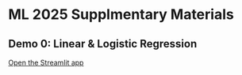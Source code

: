 # ML 2025 Supplmentary Materials

## Demo 0: Linear & Logistic Regression

[Open the Streamlit app](https://ml2025-tktlc35nrkffsrykq653eb.streamlit.app/)
